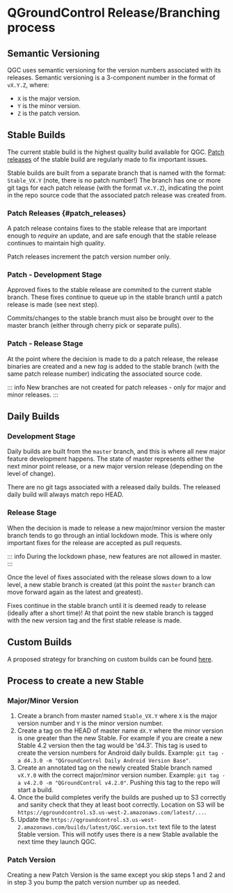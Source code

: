 # QGroundControl Release/Branching process

## Semantic Versioning

QGC uses semantic versioning for the version numbers associated with its releases.
Semantic versioning is a 3-component number in the format of `vX.Y.Z`, where:

- `X` is the major version.
- `Y` is the minor version.
- `Z` is the patch version.

## Stable Builds

The current stable build is the highest quality build available for QGC.
[Patch releases](#patch_releases) of the stable build are regularly made to fix important issues.

Stable builds are built from a separate branch that is named with the format: `Stable_VX.Y` (note, there is no patch number!)
The branch has one or more git tags for each patch release (with the format `vX.Y.Z`), indicating the point in the repo source code that the associated patch release was created from.

### Patch Releases {#patch_releases}

A patch release contains fixes to the stable release that are important enough to _require_ an update, and are safe enough that the stable release continues to maintain high quality.

Patch releases increment the patch version number only.

### Patch - Development Stage

Approved fixes to the stable release are commited to the current stable branch.
These fixes continue to queue up in the stable branch until a patch release is made (see next step).

Commits/changes to the stable branch must also be brought over to the master branch (either through cherry pick or separate pulls).

### Patch - Release Stage

At the point where the decision is made to do a patch release, the release binaries are created and a new _tag_ is added to the stable branch (with the same patch release number) indicating the associated source code.

::: info
New branches are not created for patch releases - only for major and minor releases.
:::

## Daily Builds

### Development Stage

Daily builds are built from the `master` branch, and this is where all new major feature development happens.
The state of master represents either the next minor point release, or a new major version release (depending on the level of change).

There are no git tags associated with a released daily builds.
The released daily build will always match repo HEAD.

### Release Stage

When the decision is made to release a new major/minor version the master branch tends to go through an intial lockdown mode.
This is where only important fixes for the release are accepted as pull requests.

::: info
During the lockdown phase, new features are not allowed in master.
:::

Once the level of fixes associated with the release slows down to a low level, a new stable branch is created (at this point the `master` branch can move forward again as the latest and greatest).

Fixes continue in the stable branch until it is deemed ready to release (ideally after a short time)!
At that point the new stable branch is tagged with the new version tag and the first stable release is made.

## Custom Builds

A proposed strategy for branching on custom builds can be found [here](custom_build/ReleaseBranchingProcess.md).

## Process to create a new Stable

### Major/Minor Version

1. Create a branch from master named `Stable_VX.Y` where `X` is the major version number and `Y` is the minor version number.
1. Create a tag on the HEAD of master name `dX.Y` where the minor version is one greater than the new Stable. For example if you are create a new Stable 4.2 version then the tag would be 'd4.3'. This tag is used to create the version numbers for Android daily builds. Example: `git tag -a d4.3.0 -m "QGroundControl Daily Android Version Base"`.
1. Create an annotated tag on the newly created Stable branch named `vX.Y.0` with the correct major/minor version number. Example: `git tag -a v4.2.0 -m "QGroundControl v4.2.0"`. Pushing this tag to the repo will start a build.
1. Once the build completes verify the builds are pushed up to S3 correctly and sanity check that they at least boot correctly. Location on S3 will be `https://qgroundcontrol.s3.us-west-2.amazonaws.com/latest/...`.
1. Update the `https://qgroundcontrol.s3.us-west-2.amazonaws.com/builds/latest/QGC.version.txt` text file to the latest Stable version. This will notify uses there is a new Stable available the next time they launch QGC.

### Patch Version

Creating a new Patch Version is the same except you skip steps 1 and 2 and in step 3 you bump the patch version number up as needed.
